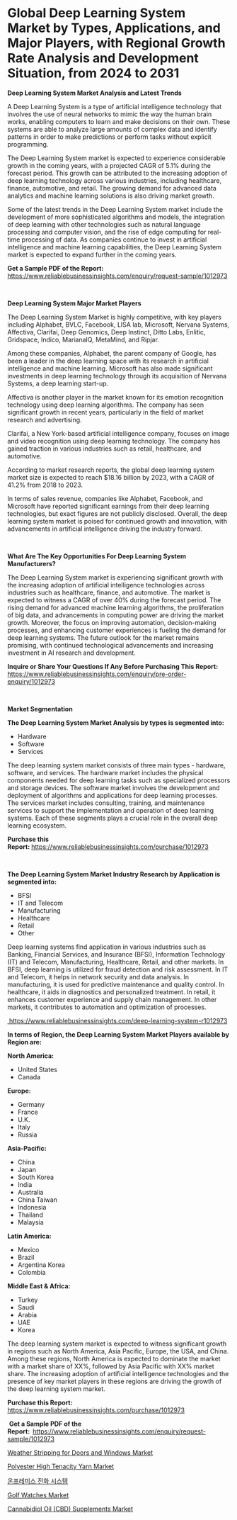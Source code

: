 <p><h1>Global Deep Learning System Market by Types, Applications, and Major Players, with Regional Growth Rate Analysis and Development Situation, from 2024 to 2031</h1></p><p><strong>Deep Learning System Market Analysis and Latest Trends</strong></p>
<p><p>A Deep Learning System is a type of artificial intelligence technology that involves the use of neural networks to mimic the way the human brain works, enabling computers to learn and make decisions on their own. These systems are able to analyze large amounts of complex data and identify patterns in order to make predictions or perform tasks without explicit programming.</p><p>The Deep Learning System market is expected to experience considerable growth in the coming years, with a projected CAGR of 5.1% during the forecast period. This growth can be attributed to the increasing adoption of deep learning technology across various industries, including healthcare, finance, automotive, and retail. The growing demand for advanced data analytics and machine learning solutions is also driving market growth.</p><p>Some of the latest trends in the Deep Learning System market include the development of more sophisticated algorithms and models, the integration of deep learning with other technologies such as natural language processing and computer vision, and the rise of edge computing for real-time processing of data. As companies continue to invest in artificial intelligence and machine learning capabilities, the Deep Learning System market is expected to expand further in the coming years.</p></p>
<p><strong>Get a Sample PDF of the Report:&nbsp;</strong> <a href="https://www.reliablebusinessinsights.com/enquiry/request-sample/1012973">https://www.reliablebusinessinsights.com/enquiry/request-sample/1012973</a></p>
<p>&nbsp;</p>
<p><strong>Deep Learning System Major Market Players</strong></p>
<p><p>The Deep Learning System Market is highly competitive, with key players including Alphabet, BVLC, Facebook, LISA lab, Microsoft, Nervana Systems, Affectiva, Clarifai, Deep Genomics, Deep Instinct, Ditto Labs, Enlitic, Gridspace, Indico, MarianaIQ, MetaMind, and Ripjar. </p><p>Among these companies, Alphabet, the parent company of Google, has been a leader in the deep learning space with its research in artificial intelligence and machine learning. Microsoft has also made significant investments in deep learning technology through its acquisition of Nervana Systems, a deep learning start-up. </p><p>Affectiva is another player in the market known for its emotion recognition technology using deep learning algorithms. The company has seen significant growth in recent years, particularly in the field of market research and advertising.</p><p>Clarifai, a New York-based artificial intelligence company, focuses on image and video recognition using deep learning technology. The company has gained traction in various industries such as retail, healthcare, and automotive.</p><p>According to market research reports, the global deep learning system market size is expected to reach $18.16 billion by 2023, with a CAGR of 41.2% from 2018 to 2023. </p><p>In terms of sales revenue, companies like Alphabet, Facebook, and Microsoft have reported significant earnings from their deep learning technologies, but exact figures are not publicly disclosed. Overall, the deep learning system market is poised for continued growth and innovation, with advancements in artificial intelligence driving the industry forward.</p></p>
<p>&nbsp;</p>
<p><strong>What Are The Key Opportunities For Deep Learning System Manufacturers?</strong></p>
<p><p>The Deep Learning System market is experiencing significant growth with the increasing adoption of artificial intelligence technologies across industries such as healthcare, finance, and automotive. The market is expected to witness a CAGR of over 40% during the forecast period. The rising demand for advanced machine learning algorithms, the proliferation of big data, and advancements in computing power are driving the market growth. Moreover, the focus on improving automation, decision-making processes, and enhancing customer experiences is fueling the demand for deep learning systems. The future outlook for the market remains promising, with continued technological advancements and increasing investment in AI research and development.</p></p>
<p><strong>Inquire or Share Your Questions If Any Before Purchasing This Report:</strong> <a href="https://www.reliablebusinessinsights.com/enquiry/pre-order-enquiry/1012973">https://www.reliablebusinessinsights.com/enquiry/pre-order-enquiry/1012973</a></p>
<p>&nbsp;</p>
<p><strong>Market Segmentation</strong></p>
<p><strong>The Deep Learning System Market Analysis by types is segmented into:</strong></p>
<p><ul><li>Hardware</li><li>Software</li><li>Services</li></ul></p>
<p><p>The deep learning system market consists of three main types - hardware, software, and services. The hardware market includes the physical components needed for deep learning tasks such as specialized processors and storage devices. The software market involves the development and deployment of algorithms and applications for deep learning processes. The services market includes consulting, training, and maintenance services to support the implementation and operation of deep learning systems. Each of these segments plays a crucial role in the overall deep learning ecosystem.</p></p>
<p><strong>Purchase this Report:&nbsp;</strong><a href="https://www.reliablebusinessinsights.com/purchase/1012973">https://www.reliablebusinessinsights.com/purchase/1012973</a></p>
<p>&nbsp;</p>
<p><strong>The Deep Learning System Market Industry Research by Application is segmented into:</strong></p>
<p><ul><li>BFSI</li><li>IT and Telecom</li><li>Manufacturing</li><li>Healthcare</li><li>Retail</li><li>Other</li></ul></p>
<p><p>Deep learning systems find application in various industries such as Banking, Financial Services, and Insurance (BFSI), Information Technology (IT) and Telecom, Manufacturing, Healthcare, Retail, and other markets. In BFSI, deep learning is utilized for fraud detection and risk assessment. In IT and Telecom, it helps in network security and data analysis. In manufacturing, it is used for predictive maintenance and quality control. In healthcare, it aids in diagnostics and personalized treatment. In retail, it enhances customer experience and supply chain management. In other markets, it contributes to automation and optimization of processes.</p></p>
<p><a href="https://www.reliablebusinessinsights.com/deep-learning-system-r1012973">&nbsp;https://www.reliablebusinessinsights.com/deep-learning-system-r1012973</a></p>
<p><strong>In terms of Region, the Deep Learning System Market Players available by Region are:</strong></p>
<p>
    <p> <strong> North America: </strong>
        <ul>
            <li>United States</li>
            <li>Canada</li>
        </ul>
        </p> 
    <p> <strong> Europe: </strong>
        <ul>
            <li>Germany</li>
            <li>France</li>
            <li>U.K.</li>
            <li>Italy</li>
            <li>Russia</li>
        </ul>
        </p> 
    <p> <strong> Asia-Pacific: </strong>
        <ul>
            <li>China</li>
            <li>Japan</li>
            <li>South Korea</li>
            <li>India</li>
            <li>Australia</li>
            <li>China Taiwan</li>
            <li>Indonesia</li>
            <li>Thailand</li>
            <li>Malaysia</li>
        </ul>
        </p> 
    <p> <strong> Latin America: </strong>
        <ul>
            <li>Mexico</li>
            <li>Brazil</li>
            <li>Argentina Korea</li>
            <li>Colombia</li>
        </ul>
        </p> 
    <p> <strong> Middle East & Africa: </strong>
        <ul>
            <li>Turkey</li>
            <li>Saudi</li>
            <li>Arabia</li>
            <li>UAE</li>
            <li>Korea</li>
        </ul>
    </p>
    </p>
<p><p>The deep learning system market is expected to witness significant growth in regions such as North America, Asia Pacific, Europe, the USA, and China. Among these regions, North America is expected to dominate the market with a market share of XX%, followed by Asia Pacific with XX% market share. The increasing adoption of artificial intelligence technologies and the presence of key market players in these regions are driving the growth of the deep learning system market.</p></p>
<p><strong>Purchase this Report: </strong><a href="https://www.reliablebusinessinsights.com/purchase/1012973">https://www.reliablebusinessinsights.com/purchase/1012973</a></p>
<p>&nbsp;<strong>Get a Sample PDF of the Report:&nbsp;&nbsp;</strong><a href="https://www.reliablebusinessinsights.com/enquiry/request-sample/1012973">https://www.reliablebusinessinsights.com/enquiry/request-sample/1012973</a></p>
<p><strong></strong></p>
<p><p><a href="https://www.linkedin.com/pulse/weather-stripping-doors-windows-market-research-report-6ggje?trackingId=PcmL0bySRf%2BFULgnlG3o5Q%3D%3D">Weather Stripping for Doors and Windows Market</a></p><p><a href="https://www.linkedin.com/pulse/polyester-high-tenacity-yarn-market-global-regional-analysis-zlfce?trackingId=KEWLoQMrTx2xLUuCRvBp1A%3D%3D">Polyester High Tenacity Yarn Market</a></p><p><a href="https://github.com/nigaleamar09/Market-Research-Report-List-2/blob/main/354776880710.md">온프레미스 전화 시스템</a></p><p><a href="https://www.linkedin.com/pulse/global-golf-watches-market-share-growth-opportunities-rdxce?trackingId=Rwwh2%2BGRRJGuIwUT2qTZKA%3D%3D">Golf Watches Market</a></p><p><a href="https://www.linkedin.com/pulse/global-cannabidiol-oil-cbd-supplements-market-product-type-application-cwqpf?trackingId=NdLflYfoRRa5DnW9zoxVng%3D%3D">Cannabidiol Oil (CBD) Supplements Market</a></p></p>